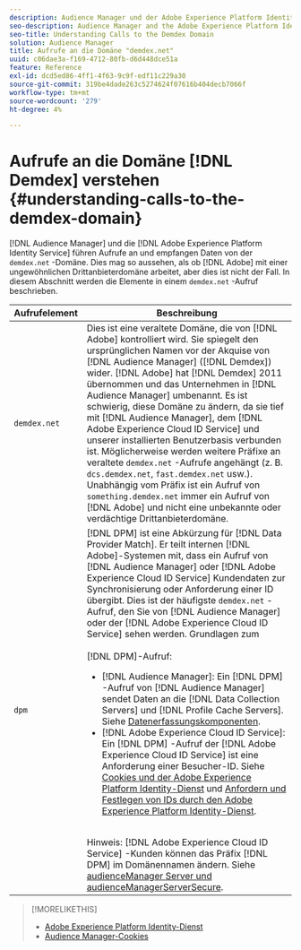 ```yaml
---
description: Audience Manager und der Adobe Experience Platform Identity-Dienst rufen die Domäne demdex.net auf und empfangen Daten. Dies mag so aussehen, als ob Adobe mit einer ungewöhnlichen Drittanbieterdomäne arbeitet, aber dies ist nicht der Fall. In diesem Abschnitt werden die Elemente in einem demdex.net -Aufruf beschrieben.
seo-description: Audience Manager and the Adobe Experience Platform Identity Service make calls to and receive data from the demdex.net domain. This may seem like Adobe is working with an unusual third-party domain, but this is not the case. This section describes the elements in a demdex.net call.
seo-title: Understanding Calls to the Demdex Domain
solution: Audience Manager
title: Aufrufe an die Domäne "demdex.net"
uuid: c06dae3a-f169-4712-80fb-d6d448dce51a
feature: Reference
exl-id: dcd5ed86-4ff1-4f63-9c9f-edf11c229a30
source-git-commit: 319be4dade263c5274624f07616b404decb7066f
workflow-type: tm+mt
source-wordcount: '279'
ht-degree: 4%

---
```


# Aufrufe an die Domäne [!DNL Demdex] verstehen {#understanding-calls-to-the-demdex-domain}

[!DNL Audience Manager] und die [!DNL Adobe Experience Platform Identity Service] führen Aufrufe an und empfangen Daten von der `demdex.net` -Domäne. Dies mag so aussehen, als ob [!DNL Adobe] mit einer ungewöhnlichen Drittanbieterdomäne arbeitet, aber dies ist nicht der Fall. In diesem Abschnitt werden die Elemente in einem `demdex.net` -Aufruf beschrieben.

| Aufrufelement | Beschreibung |
|---|---|
| `demdex.net` | Dies ist eine veraltete Domäne, die von [!DNL Adobe] kontrolliert wird. Sie spiegelt den ursprünglichen Namen vor der Akquise von [!DNL Audience Manager] ([!DNL Demdex]) wider. [!DNL Adobe] hat [!DNL Demdex] 2011 übernommen und das Unternehmen in [!DNL Audience Manager] umbenannt. Es ist schwierig, diese Domäne zu ändern, da sie tief mit [!DNL Audience Manager], dem [!DNL Adobe Experience Cloud ID Service] und unserer installierten Benutzerbasis verbunden ist. Möglicherweise werden weitere Präfixe an veraltete `demdex.net` -Aufrufe angehängt (z. B. `dcs.demdex.net`, `fast.demdex.net` usw.). Unabhängig vom Präfix ist ein Aufruf von `something.demdex.net` immer ein Aufruf von [!DNL Adobe] und nicht eine unbekannte oder verdächtige Drittanbieterdomäne. |
| `dpm` | [!DNL DPM] ist eine Abkürzung für [!DNL Data Provider Match]. Er teilt internen [!DNL Adobe]-Systemen mit, dass ein Aufruf von [!DNL Audience Manager] oder [!DNL Adobe Experience Cloud ID Service] Kundendaten zur Synchronisierung oder Anforderung einer ID übergibt. Dies ist der häufigste `demdex.net` -Aufruf, den Sie von [!DNL Audience Manager] oder der [!DNL Adobe Experience Cloud ID Service] sehen werden. Grundlagen zum <br><br>[!DNL DPM]-Aufruf: <ul><li>[!DNL Audience Manager]: Ein [!DNL DPM] -Aufruf von [!DNL Audience Manager] sendet Daten an die [!DNL Data Collection Servers] und [!DNL Profile Cache Servers]. Siehe [Datenerfassungskomponenten](../reference/system-components/components-data-collection.md).</li><li>[!DNL Adobe Experience Cloud ID Service]: Ein [!DNL DPM] -Aufruf der [!DNL Adobe Experience Cloud ID Service] ist eine Anforderung einer Besucher-ID. Siehe [Cookies und der Adobe Experience Platform Identity-Dienst](https://experienceleague.adobe.com/docs/id-service/using/intro/cookies.html) und [Anfordern und Festlegen von IDs durch den Adobe Experience Platform Identity-Dienst](https://experienceleague.adobe.com/docs/id-service/using/intro/id-request.html).</li></ul><br>Hinweis: [!DNL Adobe Experience Cloud ID Service] -Kunden können das Präfix [!DNL DPM] im Domänennamen ändern. Siehe [audienceManager Server und audienceManagerServerSecure](https://experienceleague.adobe.com/docs/id-service/using/id-service-api/configurations/subdomain-config.html). |

>[!MORELIKETHIS]
>
>* [Adobe Experience Platform Identity-Dienst](https://experienceleague.adobe.com/docs/id-service/using/home.html)
>* [Audience Manager-Cookies](https://experienceleague.adobe.com/docs/core-services/interface/ec-cookies/cookies-am.html)
